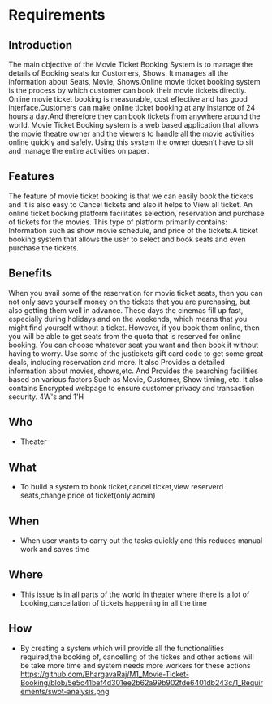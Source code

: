 # Requirements
## Introduction
The main objective of the Movie Ticket Booking System is to manage the details of Booking seats for Customers, Shows. It manages all the information about Seats, Movie, Shows.Online movie ticket booking system is the process by which customer can book their movie tickets directly. Online movie ticket booking is measurable, cost effective and has good interface.Customers can make online ticket booking at any instance of 24 hours a day.And therefore they can book tickets from anywhere around the world. Movie Ticket Booking system is a web based application that allows the movie theatre owner and the viewers to handle all the movie activities online quickly and safely. Using this system the owner doesn’t have to sit and manage the entire activities on paper.
## Features
The feature of movie ticket booking is that we can easily book the tickets and it is also easy to Cancel tickets and also it helps to View all ticket.  An online ticket booking platform facilitates selection, reservation and purchase of tickets for the movies. This type of platform primarily contains: Information such as show movie schedule, and price of the tickets.A ticket booking system that allows the user to select and book seats and even purchase the tickets.
## Benefits
When you avail some of the  reservation for movie ticket seats, then you can not only save yourself money on the tickets that you are purchasing, but also getting them well in advance. These days the cinemas fill up fast, especially during holidays and on the weekends, which means that you might find yourself without a ticket. However, if you book them online, then you will be able to get seats from the quota that is reserved for online booking. You can choose whatever seat you want and then book it without having to worry. Use some of the justickets gift card code to get some great deals, including reservation and more. It also Provides a detailed information about movies, shows,etc. And Provides the searching facilities based on various factors Such as Movie, Customer, Show timing, etc. It also contains Encrypted webpage to ensure customer privacy and transaction security.
4W's and 1'H
## Who
*  Theater
## What
*  To bulid a system to book ticket,cancel ticket,view reserverd seats,change price of ticket(only admin)
## When
*  When user wants to carry out the tasks quickly and this reduces manual work and saves time
## Where
*  This issue is in all parts of the world in theater where there is a lot of booking,cancellation of tickets happening in all the time
## How
*  By creating a system which will provide all the functionalities required,the booking of, cancelling of the tickes and other actions will be take more time and system needs more workers for these actions
https://github.com/BhargavaRaj/M1_Movie-Ticket-Booking/blob/5e5c41bef4d301ee2b62a99b902fde6401db243c/1_Requirements/swot-analysis.png
